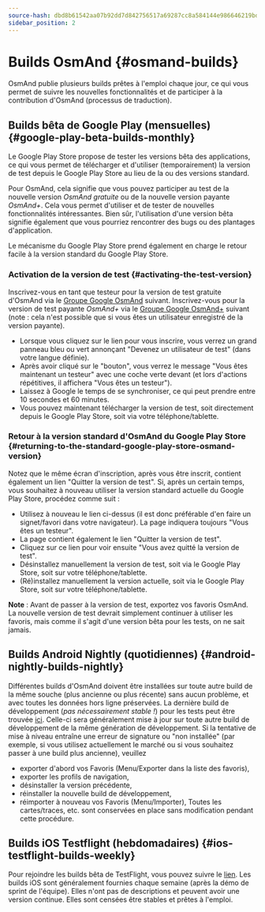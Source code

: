 ```yaml
---
source-hash: dbd8b61542aa07b92dd7d842756517a69287cc8a584144e986646219bdfa3dd4
sidebar_position: 2
---
```


# Builds OsmAnd {#osmand-builds}

OsmAnd publie plusieurs builds prêtes à l'emploi chaque jour, ce qui vous permet de suivre les nouvelles fonctionnalités et de participer à la contribution d'OsmAnd (processus de traduction).

## Builds bêta de Google Play (mensuelles) {#google-play-beta-builds-monthly}

Le Google Play Store propose de tester les versions bêta des
applications, ce qui vous permet de télécharger et d'utiliser (temporairement) la version de test
depuis le Google Play Store au lieu de la ou des versions standard.

Pour OsmAnd, cela signifie que vous pouvez participer au test de la nouvelle version *OsmAnd
gratuite* ou de la nouvelle version payante *OsmAnd+*. Cela vous permet d'utiliser et de tester
de nouvelles fonctionnalités intéressantes. Bien sûr, l'utilisation d'une version bêta signifie également que
vous pourriez rencontrer des bugs ou des plantages d'application.

Le mécanisme du Google Play Store prend également en charge le retour facile à la
version standard du Google Play Store.


### Activation de la version de test {#activating-the-test-version}

Inscrivez-vous en tant que testeur pour la version de test gratuite d'OsmAnd via le [Groupe Google OsmAnd](https://play.google.com/apps/testing/net.osmand) suivant. Inscrivez-vous pour la version de test payante *OsmAnd+* via le [Groupe Google OsmAnd+](https://play.google.com/apps/testing/net.osmand.plus/testing) suivant (note : cela n'est possible que si vous êtes un utilisateur enregistré de la version payante).

- Lorsque vous cliquez sur le lien pour vous inscrire, vous verrez un grand panneau bleu ou vert annonçant "Devenez un utilisateur de test" (dans votre langue définie).
- Après avoir cliqué sur le "bouton", vous verrez le message "Vous êtes maintenant un testeur" avec une coche verte devant (et lors d'actions répétitives, il affichera "Vous êtes un testeur").
- Laissez à Google le temps de se synchroniser, ce qui peut prendre entre 10 secondes et 60 minutes.
- Vous pouvez maintenant télécharger la version de test, soit directement depuis le Google Play Store, soit via votre téléphone/tablette.

### Retour à la version standard d'OsmAnd du Google Play Store {#returning-to-the-standard-google-play-store-osmand-version}

Notez que le même écran d'inscription, après vous être inscrit, contient également un lien "Quitter la version de test". Si, après un certain temps, vous souhaitez à nouveau utiliser la version standard actuelle du Google Play Store, procédez comme suit :

- Utilisez à nouveau le lien ci-dessus (il est donc préférable d'en faire un signet/favori dans votre navigateur). La page indiquera toujours "Vous êtes un testeur".
- La page contient également le lien "Quitter la version de test".
- Cliquez sur ce lien pour voir ensuite "Vous avez quitté la version de test".
- Désinstallez manuellement la version de test, soit via le Google Play Store, soit sur votre téléphone/tablette.
- (Ré)installez manuellement la version actuelle, soit via le Google Play Store, soit sur votre téléphone/tablette.

**Note** : Avant de passer à la version de test, exportez vos favoris OsmAnd. La nouvelle version de test devrait simplement continuer à utiliser les favoris, mais comme il s'agit d'une version bêta pour les tests, on ne sait jamais.

## Builds Android Nightly (quotidiennes) {#android-nightly-builds-nightly}

Différentes builds d'OsmAnd doivent être installées sur toute autre build de la même souche (plus ancienne ou plus récente) sans aucun problème, et avec toutes les données hors ligne préservées. La dernière build de développement (*pas nécessairement stable !*) pour les tests peut être trouvée [ici](https://download.osmand.net/latest-night-build/OsmAnd-default.apk). Celle-ci sera généralement mise à jour sur toute autre build de développement de la même génération de développement. Si la tentative de mise à niveau entraîne une erreur de signature ou "non installée" (par exemple, si vous utilisez actuellement le marché ou si vous souhaitez passer à une build plus ancienne), veuillez

- exporter d'abord vos Favoris (Menu/Exporter dans la liste des favoris),
- exporter les profils de navigation,
- désinstaller la version précédente,
- réinstaller la nouvelle build de développement,
- réimporter à nouveau vos Favoris (Menu/Importer),
Toutes les cartes/traces, etc. sont conservées en place sans modification pendant cette procédure.

## Builds iOS Testflight (hebdomadaires) {#ios-testflight-builds-weekly}

Pour rejoindre les builds bêta de TestFlight, vous pouvez suivre le [lien](https://testflight.apple.com/join/7poGNCKy). Les builds iOS sont généralement fournies chaque semaine (après la démo de sprint de l'équipe). Elles n'ont pas de descriptions et peuvent avoir une version continue. Elles sont censées être stables et prêtes à l'emploi.